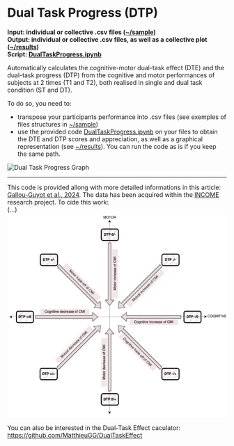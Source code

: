 # Dual Task Progress (DTP)

**Input: individual or collective .csv files ([~/sample]())  
Output: individual or collective .csv files, as well as a collective plot ([~/results]())  
Script: [DualTaskProgress.ipynb]()**  

Automatically calculates the cognitive-motor dual-task effect (DTE) and the dual-task progress (DTP) from the cognitive and motor performances of subjects at 2 times (T1 and T2), both realised in single and dual task condition (ST and DT).  

To do so, you need to:
- transpose your participants performance into .csv files (see exemples of files structures in [~/sample]())
- use the provided code [DualTaskProgress.ipynb]() on your files to obtain the DTE and DTP scores and appreciation, as well as a graphical representation (see [~/results]()). You can run the code as is if you keep the same path.

![Dual Task Progress Graph](https://github.com/MatthieuGG/DualTaskProgress/tree/main/images/DTP_plot.jpg?raw=true)  

---
This code is provided allong with more detailed informations in this article: [Gallou-Guyot et al., 2024](). The data has been acquired within the [INCOME](https://matthieugg.github.io/income.html) research project.  To cide this work:  
(...)  
![Dual Task Progress](https://github.com/MatthieuGG/DualTaskProgress/blob/main/DTP.png?raw=true)

You can also be interested in the Dual-Task Effect caculator: https://github.com/MatthieuGG/DualTaskEffect